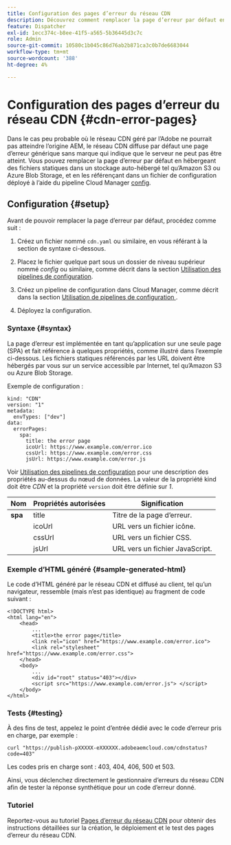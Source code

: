 ```yaml
---
title: Configuration des pages d’erreur du réseau CDN
description: Découvrez comment remplacer la page d’erreur par défaut en hébergeant des fichiers statiques dans un stockage auto-hébergé tel qu’Amazon S3 ou Azure Blob Storage, et en les référençant dans un fichier de configuration déployé à l’aide du pipeline de configuration Cloud Manager.
feature: Dispatcher
exl-id: 1ecc374c-b8ee-41f5-a565-5b36445d3c7c
role: Admin
source-git-commit: 10580c1b045c86d76ab2b871ca3c0b7de6683044
workflow-type: tm+mt
source-wordcount: '388'
ht-degree: 4%

---
```



# Configuration des pages d’erreur du réseau CDN {#cdn-error-pages}

Dans le cas peu probable où le réseau CDN géré par l’Adobe [](/help/implementing/dispatcher/cdn.md#aem-managed-cdn) ne pourrait pas atteindre l’origine AEM, le réseau CDN diffuse par défaut une page d’erreur générique sans marque qui indique que le serveur ne peut pas être atteint. Vous pouvez remplacer la page d’erreur par défaut en hébergeant des fichiers statiques dans un stockage auto-hébergé tel qu’Amazon S3 ou Azure Blob Storage, et en les référençant dans un fichier de configuration déployé à l’aide du pipeline Cloud Manager [config](/help/operations/config-pipeline.md#managing-in-cloud-manager).

## Configuration {#setup}

Avant de pouvoir remplacer la page d’erreur par défaut, procédez comme suit :

1. Créez un fichier nommé `cdn.yaml` ou similaire, en vous référant à la section de syntaxe ci-dessous.

1. Placez le fichier quelque part sous un dossier de niveau supérieur nommé *config* ou similaire, comme décrit dans la section [ Utilisation des pipelines de configuration](/help/operations/config-pipeline.md#folder-structure).

1. Créez un pipeline de configuration dans Cloud Manager, comme décrit dans la section [ Utilisation de pipelines de configuration ](/help/operations/config-pipeline.md#managing-in-cloud-manager).

1. Déployez la configuration.

### Syntaxe {#syntax}

La page d’erreur est implémentée en tant qu’application sur une seule page (SPA) et fait référence à quelques propriétés, comme illustré dans l’exemple ci-dessous.  Les fichiers statiques référencés par les URL doivent être hébergés par vous sur un service accessible par Internet, tel qu’Amazon S3 ou Azure Blob Storage.

Exemple de configuration :

```
kind: "CDN"
version: "1"
metadata:
  envTypes: ["dev"]
data:
  errorPages:
    spa:
      title: the error page
      icoUrl: https://www.example.com/error.ico
      cssUrl: https://www.example.com/error.css
      jsUrl: https://www.example.com/error.js
```
Voir [Utilisation des pipelines de configuration](/help/operations/config-pipeline.md#common-syntax) pour une description des propriétés au-dessus du nœud de données. La valeur de la propriété kind doit être *CDN* et la propriété `version` doit être définie sur *1*.


| Nom | Propriétés autorisées | Signification |
|-----------|--------------------------|-------------|
| **spa** | title | Titre de la page d’erreur. |
|     | icoUrl | URL vers un fichier icône. |
|     | cssUrl | URL vers un fichier CSS. |
|     | jsUrl | URL vers un fichier JavaScript. |

### Exemple d’HTML généré {#sample-generated-html}

Le code d’HTML généré par le réseau CDN et diffusé au client, tel qu’un navigateur, ressemble (mais n’est pas identique) au fragment de code suivant :

```
<!DOCTYPE html>
<html lang="en">
    <head>
        ...
        <title>the error page</title>
        <link rel="icon" href="https://www.example.com/error.ico">
        <link rel="stylesheet" href="https://www.example.com/error.css">
    </head>
    <body>
        ...
        <div id="root" status="403"></div>
        <script src="https://www.example.com/error.js"> </script>
    </body>
</html>
```

### Tests {#testing}

À des fins de test, appelez le point d’entrée dédié avec le code d’erreur pris en charge, par exemple :

```
curl "https://publish-pXXXXX-eXXXXXX.adobeaemcloud.com/cdnstatus?code=403"
```

Les codes pris en charge sont : 403, 404, 406, 500 et 503.

Ainsi, vous déclenchez directement le gestionnaire d’erreurs du réseau CDN afin de tester la réponse synthétique pour un code d’erreur donné.

### Tutoriel

Reportez-vous au tutoriel [Pages d’erreur du réseau CDN](https://experienceleague.adobe.com/fr/docs/experience-manager-learn/cloud-service/content-delivery/custom-error-pages#cdn-error-pages) pour obtenir des instructions détaillées sur la création, le déploiement et le test des pages d’erreur du réseau CDN.


